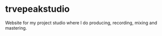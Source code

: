 # trvepeakstudio
Website for my project studio where I do producing, recording, mixing and mastering.
